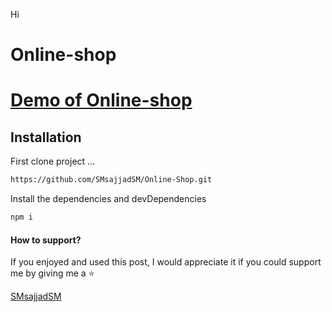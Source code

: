 Hi
# Online-shop



[Demo of Online-shop](https://smsajjadsm.github.io/Online-Shop/)
===


## Installation


First clone project ...

```sh
https://github.com/SMsajjadSM/Online-Shop.git
```

Install the dependencies and devDependencies

```sh
npm i
```


#### How to support?
 If you enjoyed and used this post,
I would appreciate it if you could
support me by giving me a ⭐

[SMsajjadSM](https://github.com/SMsajjadSM/Online-Shop)







